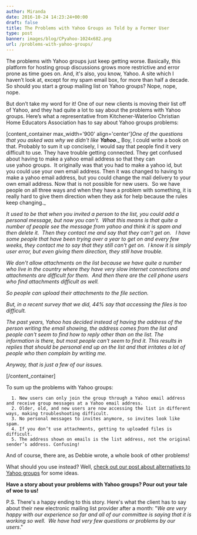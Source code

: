 ```yaml
---
author: Miranda
date: 2016-10-24 14:23:24+00:00
draft: false
title: The Problems with Yahoo Groups as Told by a Former User
type: post
banner: images/blog/CPyahoo-1024x682.png
url: /problems-with-yahoo-groups/
---
```


The problems with Yahoo groups just keep getting worse. Basically, this platform for hosting group discussions grows more restrictive and error prone as time goes on. And, it's also, you know, Yahoo. A site which I haven’t look at, except for my spam email box, for more than half a decade. So should you start a group mailing list on Yahoo groups? Nope, nope, nope.

But don’t take my word for it! One of our new clients is moving their list off of Yahoo, and they had quite a lot to say about the problems with Yahoo groups. Here’s what a representative from Kitchener-Waterloo Christian Home Educators Association has to say about Yahoo groups problems:

[content_container max_width='900' align='center']_One of the questions that you asked was why we didn't like __Yahoo__.__
Boy, I could write a book on that.
Probably to sum it up concisely, I would say that people find it very difficult to use.
They have trouble getting connected.
They get confused about having to make a yahoo email address so that they can use yahoo groups.  It originally was that you had to make a yahoo id, but you could use your own email address.
Then it was changed to having to make a yahoo email address, but you could change the mail delivery to your own email address.
Now that is not possible for new users.  So we have people on all three ways and when they have a problem with something, it is really hard to give them direction when they ask for help because the rules keep changing._

_It used to be that when you invited a person to the list, you could add a personal message, but now you can't.  What this means is that quite a number of people see the message from yahoo and think it is spam and then delete it.  Then they contact me and say that they can't get on.   I have some people that have been trying over a year to get on and every few weeks, they contact me to say that they still can't get on.  I know it is simply user error, but even giving them direction, they still have trouble._

_We don't allow attachments on the list because we have quite a number who live in the country where they have very slow internet connections and attachments are difficult for them.  And then there are the cell phone users who find attachments difficult as well._

_So people can upload their attachments to the file section._

_But, in a recent survey that we did, 44% say that accessing the files is too difficult._

_The past years, Yahoo has decided instead of having the address of the person writing the email showing, the address comes from the list and people can't seem to find how to reply other than on the list. The information is there, but most people can't seem to find it. This results in replies that should be personal end up on the list and that irritates a lot of people who then complain by writing me._

_Anyway, that is just a few of our issues._

[/content_container]

To sum up the problems with Yahoo groups:



 	  1. New users can only join the group through a Yahoo email address and receive group messages at a Yahoo email address.
 	  2. Older, old, and new users are now accessing the list in different ways, making troubleshooting difficult.
 	  3. No personal messages to invites anymore, so invites look like spam.
 	  4. If you don’t use attachments, getting to uploaded files is difficult.
 	  5. The address shown on emails is the list address, not the original sender’s address. Confusing!

And of course, there are, as Debbie wrote, a whole book of other problems!

What should you use instead? Well, [check out our post about alternatives to Yahoo groups](https://www.mail-list.com/3-alternatives-to-yahoo-groups/) for some ideas.

**Have a story about your problems with Yahoo groups? Pour out your tale of woe to us!**

P.S. There's a happy ending to this story. Here's what the client has to say about their new electronic mailing list provider after a month: "_We are very happy with our experience so far and all of our committee is saying that it is working so well.  We have had very few questions or problems by our users_."
